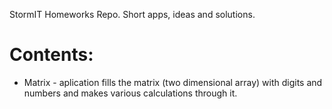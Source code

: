 StormIT Homeworks Repo. Short apps, ideas and solutions.

# Contents:
 - Matrix - aplication fills the matrix (two dimensional array) with digits and numbers and makes various calculations through it.

